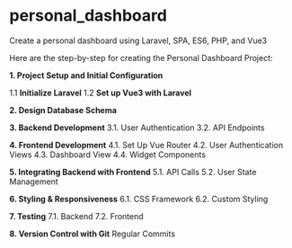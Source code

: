# personal_dashboard
Create a personal dashboard using Laravel, SPA, ES6, PHP, and Vue3

Here are the step-by-step for creating the Personal Dashboard Project:

**1. Project Setup and Initial Configuration**

1.1 **Initialize Laravel**
1.2 **Set up Vue3 with Laravel**

**2. Design Database Schema**

**3. Backend Development**
3.1. User Authentication
3.2. API Endpoints

**4. Frontend Development**
4.1. Set Up Vue Router
4.2. User Authentication Views
4.3. Dashboard View
4.4. Widget Components

**5. Integrating Backend with Frontend**
5.1. API Calls
5.2. User State Management

**6. Styling & Responsiveness**
6.1. CSS Framework
6.2. Custom Styling

**7. Testing**
7.1. Backend
7.2. Frontend

**8. Version Control with Git**
Regular Commits
